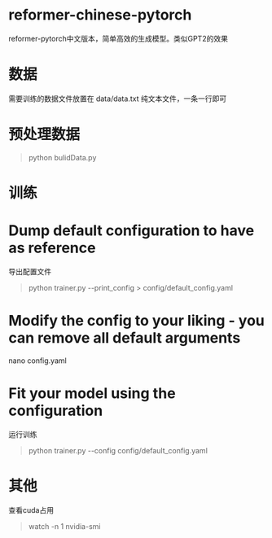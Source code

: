 # reformer-chinese-pytorch
reformer-pytorch中文版本，简单高效的生成模型。类似GPT2的效果


# 数据

需要训练的数据文件放置在 data/data.txt
纯文本文件，一条一行即可

# 预处理数据

> python bulidData.py


# 训练

# Dump default configuration to have as reference
导出配置文件

> python trainer.py  --print_config > config/default_config.yaml

# Modify the config to your liking - you can remove all default arguments

nano config.yaml
# Fit your model using the configuration
运行训练

> python trainer.py --config  config/default_config.yaml




# 其他

查看cuda占用

> watch -n 1 nvidia-smi
